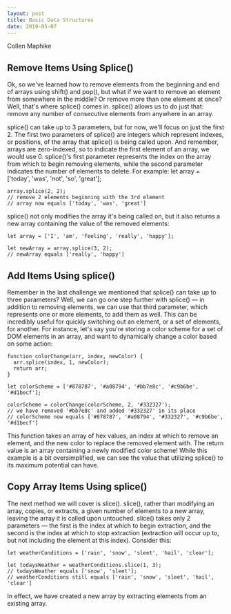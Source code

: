 ```yaml
---
layout: post
title: Basic Data Structures
date: 2019-05-07
---
```


Collen Maphike


## Remove Items Using Splice()

Ok, so we've learned how to remove elements from the beginning and end of arrays using shift() and pop(), but what if we want to remove an element from somewhere in the middle? Or remove more than one element at once? Well, that's where splice() comes in. splice() allows us to do just that: remove any number of consecutive elements from anywhere in an array.

splice() can take up to 3 parameters, but for now, we'll focus on just the first 2. The first two parameters of splice() are integers which represent indexes, or positions, of the array that splice() is being called upon. And remember, arrays are zero-indexed, so to indicate the first element of an array, we would use 0. splice()'s first parameter represents the index on the array from which to begin removing elements, while the second parameter indicates the number of elements to delete. For example:
    let array = ['today', 'was', 'not', 'so', 'great'];

    array.splice(2, 2);
    // remove 2 elements beginning with the 3rd element
    // array now equals ['today', 'was', 'great']

splice() not only modifies the array it's being called on, but it also returns a new array containing the value of the removed elements:

    let array = ['I', 'am', 'feeling', 'really', 'happy'];

    let newArray = array.splice(3, 2);
    // newArray equals ['really', 'happy']


## Add Items Using splice()
Remember in the last challenge we mentioned that splice() can take up to three parameters? Well, we can go one step further with splice() — in addition to removing elements, we can use that third parameter, which represents one or more elements, to add them as well. This can be incredibly useful for quickly switching out an element, or a set of elements, for another. For instance, let's say you're storing a color scheme for a set of DOM elements in an array, and want to dynamically change a color based on some action:

    function colorChange(arr, index, newColor) {
      arr.splice(index, 1, newColor);
      return arr;
    }

    let colorScheme = ['#878787', '#a08794', '#bb7e8c', '#c9b6be', '#d1becf'];

    colorScheme = colorChange(colorScheme, 2, '#332327');
    // we have removed '#bb7e8c' and added '#332327' in its place
    // colorScheme now equals ['#878787', '#a08794', '#332327', '#c9b6be', '#d1becf']

This function takes an array of hex values, an index at which to remove an element, and the new color to replace the removed element with. The return value is an array containing a newly modified color scheme! While this example is a bit oversimplified, we can see the value that utilizing splice() to its maximum potential can have.

## Copy Array Items Using splice()

The next method we will cover is slice(). slice(), rather than modifying an array, copies, or extracts, a given number of elements to a new array, leaving the array it is called upon untouched. slice() takes only 2 parameters — the first is the index at which to begin extraction, and the second is the index at which to stop extraction (extraction will occur up to, but not including the element at this index). Consider this:

    let weatherConditions = ['rain', 'snow', 'sleet', 'hail', 'clear'];

    let todaysWeather = weatherConditions.slice(1, 3);
    // todaysWeather equals ['snow', 'sleet'];
    // weatherConditions still equals ['rain', 'snow', 'sleet', 'hail', 'clear']

In effect, we have created a new array by extracting elements from an existing array.